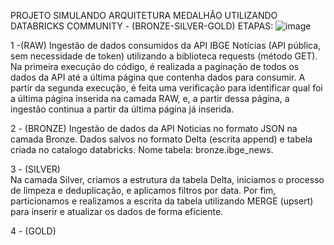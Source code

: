 PROJETO  SIMULANDO ARQUITETURA MEDALHÃO UTILIZANDO DATABRICKS COMMUNITY - (BRONZE-SILVER-GOLD)
ETAPAS:
![image](https://github.com/user-attachments/assets/8632e55c-48ee-499d-b580-c8b5bedc1546)



  1 -(RAW) Ingestão de dados consumidos da API IBGE Notícias (API pública, sem necessidade de token)  utilizando a biblioteca requests (método GET).
      Na primeira execução do código, é realizada a paginação de todos os dados da API até a última página que contenha dados para consumir.
      A partir da segunda execução, é feita uma verificação para identificar qual foi a última página inserida na camada RAW, e, a partir dessa página, 
      a ingestão continua a partir da última página já inserida.

   2 - (BRONZE) 
     Ingestão de dados da API Noticias no formato JSON na camada Bronze. Dados salvos no formato Delta (escrita append) e tabela criada no catalogo databricks.
     Nome tabela: bronze.ibge_news.

   3 - (SILVER)  
     Na camada Silver, criamos a estrutura da tabela Delta, iniciamos o processo de limpeza e deduplicação, e aplicamos filtros por data. Por fim, particionamos e realizamos a escrita da tabela utilizando MERGE (upsert) para inserir e atualizar os dados de forma eficiente.
     
 4 - (GOLD)   
       
